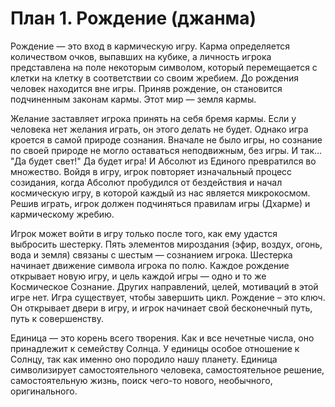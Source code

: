 # План 1. Рождение (джанма)

Рождение — это вход в кармическую игру. Карма определяется количеством очков, выпавших на кубике, а личность игрока представлена на поле некоторым символом, который перемещается с клетки на клетку в соответствии со своим жребием. До рождения человек находится вне игры. Приняв рождение, он становится подчиненным законам кармы. Этот мир — земля кармы.

Желание заставляет игрока принять на себя бремя кармы. Если у человека нет желания играть, он этого делать не будет. Однако игра кроется в самой природе сознания. Вначале не было игры, но сознание по своей природе не могло оставаться неподвижным, без игры. И так... "Да будет свет!" Да будет игра! И Абсолют из Единого превратился во множество. Войдя в игру, игрок повторяет изначальный процесс созидания, когда Абсолют пробудился от бездействия и начал космическую игру, в которой каждый из нас является микрокосмом. Решив играть, игрок должен подчиняться правилам игры (Дхарме) и кармическому жребию.

Игрок может войти в игру только после того, как ему удастся выбросить шестерку. Пять элементов мироздания (эфир, воздух, огонь, вода и земля) связаны с шестым — сознанием игрока. Шестерка начинает движение символа игрока по полю. Каждое рождение открывает новую игру, и цель каждой игры — одно и то же Космическое Сознание. Других направлений, целей, мотиваций в этой игре нет. Игра существует, чтобы завершить цикл. Рождение – это ключ. Он открывает двери в игру, и игрок начинает свой бесконечный путь, путь к совершенству.

Единица — это корень всего творения. Как и все нечетные числа, оно принадлежит к семейству Солнца. У единицы особое отношение к Солнцу, так как именно оно породило нашу планету. Единица символизирует самостоятельного человека, самостоятельное решение, самостоятельную жизнь, поиск чего-то нового, необычного, оригинального.
